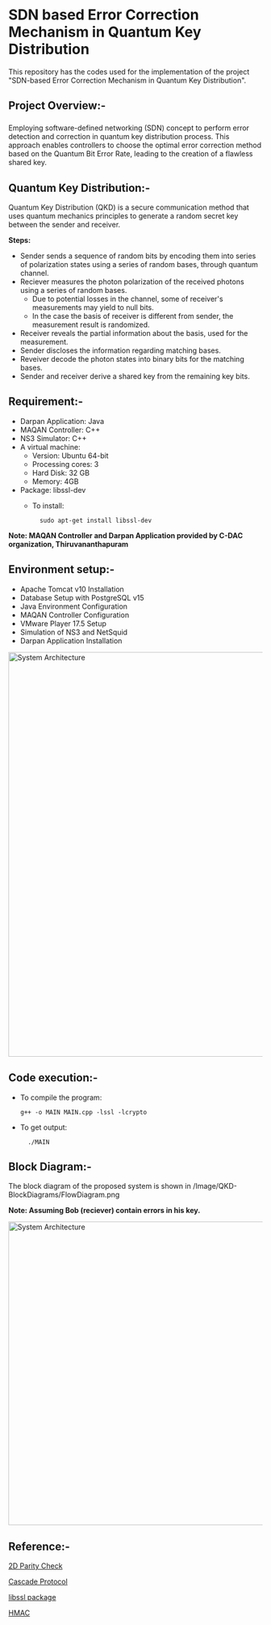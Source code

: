 # SDN based Error Correction Mechanism in Quantum Key Distribution
This repository has the codes used for the implementation of the project "SDN-based Error Correction Mechanism in Quantum Key Distribution".
###

<h2 align="left">Project Overview:- </h2>

###
Employing software-defined networking (SDN) concept to perform error detection and correction in quantum key distribution process. This approach enables controllers to choose the optimal error correction method based on the Quantum Bit Error Rate, leading to the creation of a flawless shared key.

<h2 align="left">Quantum Key Distribution:- </h2>

Quantum Key Distribution (QKD) is a secure communication method that uses quantum mechanics principles to generate a random secret key between the sender and receiver.

**Steps:**

* Sender sends a sequence of random bits by encoding them into series of polarization states using a series of random bases, through quantum channel. 
* Reciever measures the photon polarization of the received photons using a series of random bases.
    * Due to potential losses in the channel, some of receiver's measurements may yield to null bits.
    * In the case the basis of receiver is different from sender, the measurement result is randomized.
* Receiver reveals the partial information about the basis, used for the measurement. 
* Sender discloses the information regarding matching bases. 
* Reveiver decode the photon states into binary bits for the matching bases. 
* Sender and receiver derive a shared key from the remaining key bits.  

###
 <h2 align="left">Requirement:- </h2>
 
 * Darpan Application: Java 
 * MAQAN Controller: C++
 * NS3 Simulator: C++
 * A virtual machine:
      * Version: Ubuntu 64-bit
      * Processing cores: 3
      * Hard Disk: 32 GB
      * Memory: 4GB
 * Package: libssl-dev
      * To install:

              sudo apt-get install libssl-dev
**Note: MAQAN Controller and Darpan Application provided by C-DAC organization, Thiruvananthapuram**
###
 <h2 align="left">Environment setup:- </h2>
 
* Apache Tomcat v10 Installation
* Database Setup with PostgreSQL v15 
* Java Environment Configuration
* MAQAN Controller Configuration
* VMware Player 17.5 Setup
* Simulation of NS3 and NetSquid
* Darpan Application Installation
<img width="800" alt="System Architecture" src="https://github.com/AmritaCSN/Rasha_Shajahan-SDN-based-Error-Correction-Mechanism-in-Quantum-Key-Distribution-Protocol/blob/main/Image/QKD-BlockDiagrams/Screenshot%202024-03-29%20132434.png">

 ###
 <h2 align="left">Code execution:- </h2>
 
* To compile the program:
  
      g++ -o MAIN MAIN.cpp -lssl -lcrypto
  
* To get output:

        ./MAIN

###

<h2 align="left">Block Diagram:- </h2>
The block diagram of the proposed system is shown in       /Image/QKD-BlockDiagrams/FlowDiagram.png

**Note: Assuming Bob (reciever) contain errors in his key.**

<img width="600" alt="System Architecture" src="https://github.com/AmritaCSN/Rasha_Shajahan-SDN-based-Error-Correction-Mechanism-in-Quantum-Key-Distribution/blob/main/Image/QKD-BlockDiagrams/FlowDiagram.png">

###
<h2 align="left">Reference:- </h2>

[2D Parity Check](https://www.geeksforgeeks.org/longitudinal-redundancy-check-lrc-2-d-parity-check/)

[Cascade Protocol](https://cascade-python.readthedocs.io/en/latest/protocol.html)

[libssl package](https://packages.debian.org/buster/libssl-dev)

[HMAC](https://en.wikipedia.org/wiki/HMAC)
